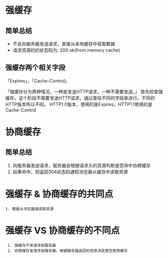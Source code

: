# 强缓存

##  简单总结
-  不会向服务器发送请求，直接从本地缓存中获取数据
-  请求资源的的状态码为: 200 ok(from memory cache)

## 强缓存两个相关字段
「Expires」，「Cache-Control」

「强缓存分为两种情况，一种是发送HTTP请求，一种不需要发送。」
首先检查强缓存，这个阶段不需要发送HTTP请求。通过查找不同的字段来进行，不同的HTTP版本所以不同。
HTTP1.0版本，使用的是Expires，HTTP1.1使用的是Cache-Control


# 协商缓存
## 简单总结
1.  向服务器发送请求，服务器会根据请求头的资源判断是否命中协商缓存
2.  如果命中，则返回304状态码通知浏览器从缓存中读取资源

# 强缓存 & 协商缓存的共同点
    1. 都是从浏览器端读取资源
# 强缓存 VS 协商缓存的不同点
     1. 强缓存不发请求给服务器
     2. 协商缓存发请求给服务器，根据服务器返回的信息决定是否使用缓存
